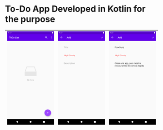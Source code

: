 # To-Do App Developed in Kotlin for the purpose

![Xamarin ScreenShots](docs/home_blank.png) | ![Xamarin ScreenShots](docs/create_task.png) | ![Xamarin ScreenShots](docs/task_create_data.png) 
-----------------------------------|------------------------------------|-----------------------------------